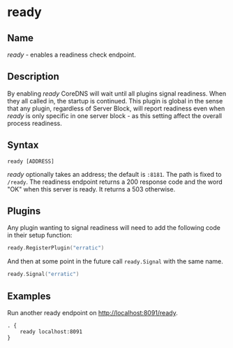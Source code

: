 # ready

## Name

*ready* - enables a readiness check endpoint.

## Description

By enabling *ready* CoreDNS will wait until all plugins signal readiness. When they all called in,
the startup is continued. This plugin is global in the sense that any plugin, regardless of Server
Block, will report readiness even when *ready* is only specific in one server block - as this
setting affect the overall process readiness.

## Syntax

~~~
ready [ADDRESS]
~~~

*ready* optionally takes an address; the default is `:8181`. The path is fixed to `/ready`. The
readiness endpoint returns a 200 response code and the word "OK" when this server is ready. It
returns a 503 otherwise.

## Plugins

Any plugin wanting to signal readiness will need to add the following code in their setup function:

~~~ go
ready.RegisterPlugin("erratic")
~~~

And then at some point in the future call `ready.Signal` with the same name.

~~~ go
ready.Signal("erratic")
~~~

## Examples

Run another ready endpoint on <http://localhost:8091/ready>.

~~~ corefile
. {
    ready localhost:8091
}
~~~
